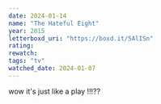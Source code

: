 ```yaml
---
date: 2024-01-14
name: "The Hateful Eight"
year: 2015
letterboxd_uri: "https://boxd.it/5AlISn"
rating: 
rewatch: 
tags: "tv"
watched_date: 2024-01-07
---
```


wow it's just like a play !!!??
